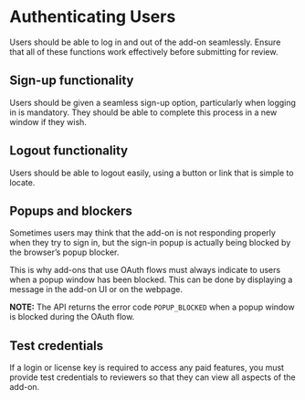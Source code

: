 # Authenticating Users
Users should be able to log in and out of the add-on seamlessly. Ensure that all of these functions work effectively before submitting for review.

## Sign-up functionality

Users should be given a seamless sign-up option, particularly when logging in is mandatory. They should be able to complete this process in a new window if they wish.

## Logout functionality

Users should be able to logout easily, using a button or link that is simple to locate.

## Popups and blockers

Sometimes users may think that the add-on is not responding properly when they try to sign in, but the sign-in popup is actually being blocked by the browser’s popup blocker.

This is why add-ons that use OAuth flows must always indicate to users when a popup window has been blocked. This can be done by displaying a message in the add-on UI or on the webpage.

**NOTE:** The API returns the error code `POPUP_BLOCKED` when a popup window is blocked during the OAuth flow.

## Test credentials

If a login or license key is required to access any paid features, you must provide test credentials to reviewers so that they can view all aspects of the add-on.
